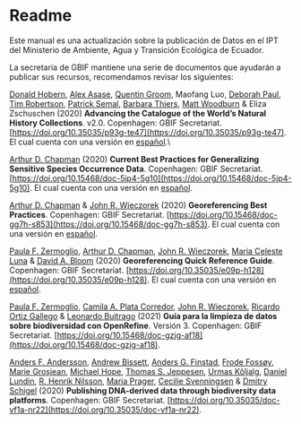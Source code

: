 # Readme

Este manual es una actualización sobre la publicación de Datos en el IPT del Ministerio de Ambiente, Agua y Transición Ecológica de Ecuador.&#x20;

La secretaria de GBIF mantiene una serie de documentos que ayudarán a publicar sus recursos, recomendamos revisar los siguientes:

[Donald Hobern](https://orcid.org/0000-0001-6492-4016), [Alex Asase](https://orcid.org/0000-0003-0116-3445), [Quentin Groom](https://orcid.org/0000-0002-0596-5376), Maofang Luo, [Deborah Paul](https://orcid.org/0000-0003-2639-7520), [Tim Robertson](https://orcid.org/0000-0001-6215-3617), [Patrick Semal](https://orcid.org/0000-0002-4048-7728), [Barbara Thiers](https://orcid.org/0000-0002-8613-7133), [Matt Woodburn](https://orcid.org/0000-0001-6496-1423) & Eliza Zschuschen (2020) **Advancing the Catalogue of the World’s Natural History Collections**. v2.0. Copenhagen: GBIF Secretariat. [https://doi.org/10.35035/p93g-te47](https://doi.org/10.35035/p93g-te47). El cual cuenta con una versión en [español](https://docs.gbif.org/collections-idea-paper/es/).\


[Arthur D. Chapman](https://orcid.org/0000-0003-1700-6962) (2020) **Current Best Practices for Generalizing Sensitive Species Occurrence Data**. Copenhagen: GBIF Secretariat. [https://doi.org/10.15468/doc-5jp4-5g10](https://doi.org/10.15468/doc-5jp4-5g10). El cual cuenta con una versión en [español](https://docs.gbif.org/sensitive-species-best-practices/master/es/).

[Arthur D. Chapman](https://orcid.org/0000-0003-1700-6962) & [John R. Wieczorek](https://orcid.org/0000-0003-1144-0290) (2020) **Georeferencing Best Practices**. Copenhagen: GBIF Secretariat. [https://doi.org/10.15468/doc-gg7h-s853](https://doi.org/10.15468/doc-gg7h-s853). El cual cuenta con una versión en [español](https://docs.gbif.org/georeferencing-best-practices/1.0/es/).

[Paula F. Zermoglio](https://orcid.org/0000-0002-6056-5084), [Arthur D. Chapman](https://orcid.org/0000-0003-1700-6962), [John R. Wieczorek](https://orcid.org/0000-0003-1144-0290), [Maria Celeste Luna](https://orcid.org/0000-0002-6392-8864) & [David A. Bloom](https://orcid.org/0000-0003-1273-1807) (2020) **Georeferencing Quick Reference Guide**. Copenhagen: GBIF Secretariat. [https://doi.org/10.35035/e09p-h128](https://doi.org/10.35035/e09p-h128). El cual cuenta con una versión en [español](https://docs.gbif.org/georeferencing-quick-reference-guide/1.0/es/).

[Paula F. Zermoglio](https://orcid.org/0000-0002-6056-5084), [Camila A. Plata Corredor](https://orcid.org/0000-0002-1632-9818), [John R. Wieczorek](https://orcid.org/0000-0003-1144-0290), [Ricardo Ortiz Gallego](https://orcid.org/0000-0003-1070-1081) & [Leonardo Buitrago](https://orcid.org/0000-0002-0459-4024) (2021) **Guía para la limpieza de datos sobre biodiversidad con OpenRefine**. Versión 3. Copenhagen: GBIF Secretariat. [https://doi.org/10.15468/doc-gzjg-af18](https://doi.org/10.15468/doc-gzjg-af18).

[Anders F. Andersson](https://orcid.org/0000-0002-3627-6899), [Andrew Bissett](https://orcid.org/0000-0001-7396-1484), [Anders G. Finstad](https://orcid.org/0000-0003-4529-6266), [Frode Fossøy](https://orcid.org/0000-0002-7535-9574), [Marie Grosjean](https://orcid.org/0000-0002-2685-8078), [Michael Hope](https://orcid.org/0000-0002-4827-3310), [Thomas S. Jeppesen](https://orcid.org/0000-0003-1691-239X), [Urmas Kõljalg](https://orcid.org/0000-0002-5171-1668), [Daniel Lundin](https://orcid.org/0000-0002-8779-6464), [R. Henrik Nilsson](https://orcid.org/0000-0002-8052-0107), [Maria Prager](https://orcid.org/0000-0003-4897-8422), [Cecilie Svenningsen](https://orcid.org/0000-0002-9216-2917) & [Dmitry Schigel](https://orcid.org/0000-0002-2919-1168) (2020) **Publishing DNA-derived data through biodiversity data platforms**. Copenhagen: GBIF Secretariat. [https://doi.org/10.35035/doc-vf1a-nr22](https://doi.org/10.35035/doc-vf1a-nr22).

